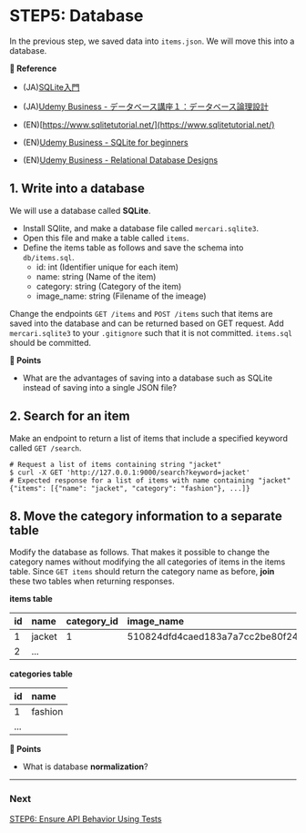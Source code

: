 # STEP5: Database
In the previous step, we saved data into `items.json`. We will move this into a database.

**:book: Reference**

* (JA)[SQLite入門](https://www.dbonline.jp/sqlite/)
* (JA)[Udemy Business - データベース講座１：データベース論理設計](https://mercari.udemy.com/course/database-logic/)

* (EN)[https://www.sqlitetutorial.net/](https://www.sqlitetutorial.net/)
* (EN)[Udemy Business - SQLite for beginners](https://mercari.udemy.com/course/sqlite-for-beginners/)
* (EN)[Udemy Business - Relational Database Designs](https://mercari.udemy.com/course/relational-database-design/)
## 1. Write into a database
We will use a database called **SQLite**.

* Install SQlite, and make a database file called `mercari.sqlite3`.  
* Open this file and make a table called `items`. 
* Define the items table as follows and save the schema into `db/items.sql`.
  * id: int (Identifier unique for each item)
  * name: string (Name of the item)
  * category: string (Category of the item)
  * image_name: string (Filename of the imeage)

Change the endpoints `GET /items` and `POST /items` such that items are saved into the database and can be returned based on GET request. Add `mercari.sqlite3` to your `.gitignore` such that it is not committed. `items.sql` should be committed. 

**:beginner: Points**

* What are the advantages of saving into a database such as SQLite instead of saving into a single JSON file?

## 2. Search for an item

Make an endpoint to return a list of items that include a specified keyword called `GET /search`.

```shell
# Request a list of items containing string "jacket"
$ curl -X GET 'http://127.0.0.1:9000/search?keyword=jacket'
# Expected response for a list of items with name containing "jacket"
{"items": [{"name": "jacket", "category": "fashion"}, ...]}
```

## 8. Move the category information to a separate table

Modify the database as follows. That makes it possible to change the category names without modifying the all categories of items in the items table.
Since `GET items` should return the category name as before, **join** these two tables when returning responses.

**items table**

| id   | name   | category_id | image_name                                                       |
| :--- | :----- | :---------- | :------------------------------------------------------------------- |
| 1    | jacket | 1           | 510824dfd4caed183a7a7cc2be80f24a5f5048e15b3b5338556d5bbd3f7bc267.jpg |
| 2    | ...    |             |                                                                      |

**categories table**

| id   | name    |
| :--- | :------ |
| 1    | fashion |
| ...  |         |

**:beginner: Points**
* What is database **normalization**?



---

### Next

[STEP6: Ensure API Behavior Using Tests](./06-testing.en.md)
